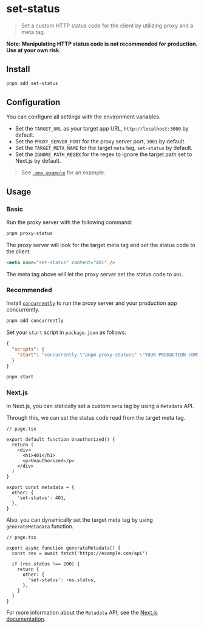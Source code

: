 # set-status

> Set a custom HTTP status code for the client by utilizing proxy and a meta tag.

**Note: Manipulating HTTP status code is not recommended for production. Use at your own risk.**

## Install

```sh
pnpm add set-status
```

## Configuration

You can configure all settings with the environment variables.

- Set the `TARGET_URL` as your target app URL, `http://localhost:3000` by default.
- Set the `PROXY_SERVER_PORT` for the proxy server port, `3001` by default.
- Set the `TARGET_META_NAME` for the target `meta` tag, `set-status` by default.
- Set the `IGNORE_PATH_REGEX` for the regex to ignore the target path set to Next.js by default.

> See [`.env.example`](./.env.example) for an example.

## Usage

### Basic

Run the proxy server with the following command:

```sh
pnpm proxy-status
```

The proxy server will look for the target meta tag and set the status code to the client.

```html
<meta name="set-status" content="401" />
```

The meta tag above will let the proxy server set the status code to `401`.

### Recommended

Install [`concurrently`](https://www.npmjs.com/package/concurrently) to run the proxy server and your production app concurrently.

```sh
pnpm add concurrently
```

Set your `start` script in `package.json` as follows:

```json
{
  "scripts": {
    "start": "concurrently \"pnpm proxy-status\" \"YOUR PRODUCTION COMMAND\""
  }
}
```

```sh
pnpm start
```

### Next.js

In Next.js, you can statically set a custom `meta` tag by using a `Metadata` API.

Through this, we can set the status code read from the target meta tag.

```tsx
// page.tsx

export default function Unauthorized() {
  return (
    <div>
      <h1>401</h1>
      <p>Unauthorized</p>
    </div>
  )
}

export const metadata = {
  other: {
    'set-status': 401,
  },
}
```

Also, you can dynamically set the target meta tag by using `generateMetadata` function.

```tsx
// page.tsx

export async function generateMetadata() {
  const res = await fetch('https://example.com/api')
  
  if (res.status !== 200) {
    return {
      other: {
        'set-status': res.status,
      },
    }
  }
}
```

For more information about the `Metadata` API, see the [Next.js documentation](https://nextjs.org/docs/app/building-your-application/optimizing/metadata).

